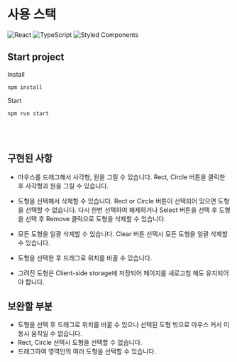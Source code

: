 # 사용 스택

![React](https://img.shields.io/badge/react-%2320232a.svg?style=for-the-badge&logo=react&logoColor=%2361DAFB)
![TypeScript](https://img.shields.io/badge/TypeScript-3178C6.svg?style=for-the-badge&logo=typescript&logoColor=white)
![Styled Components](https://img.shields.io/badge/styled_components-DB7093.svg?style=for-the-badge&logo=styled-components&logoColor=white)


## Start project

Install

```
npm install
```

Start

```
npm run start
```

<br/><br/>

## 구현된 사항

- 마우스를 드래그해서 사각형, 원을 그릴 수 있습니다.
  Rect, Circle 버튼을 클릭한 후 사각형과 원을 그릴 수 있습니다.

- 도형을 선택해서 삭제할 수 있습니다.
  Rect or Circle 버튼이 선택되어 있으면 도형을 선택할 수 없습니다.
  다시 한번 선택하여 해제하거나 Select 버튼을 선택 후 도형을 선택 후 Remove 클릭으로 도형을 삭제할 수 있습니다.

- 모든 도형을 일괄 삭제할 수 있습니다.
  Clear 버튼 선택시 모든 도형을 일괄 삭제할 수 있습니다.

- 도형을 선택한 후 드래그로 위치를 바꿀 수 있습니다.

- 그려진 도형은 Client-side storage에 저장되어 페이지를 새로고침 해도 유지되어야 합니다.



## 보완할 부분

- 도형을 선택 후 드래그로 위치를 바꿀 수 있으나 선택된 도형 밖으로 마우스 커서 이동시 움직일 수 없습니다.
- Rect, Circle 선택시 도형을 선택할 수 없습니다.
- 드래그하여 영역안의 여러 도형을 선택할 수 있습니다.
